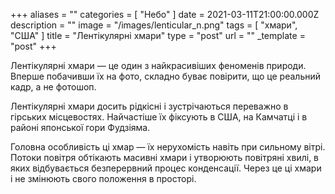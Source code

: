 +++
aliases = ""
categories = [ "Небо" ]
date = 2021-03-11T21:00:00.000Z
description = ""
image = "/images/lenticular_n.png"
tags = [ "хмари", "США" ]
title = "Лентікулярнi хмари"
type = "post"
url = ""
_template = "post"
+++

Лентікулярнi хмари — це один з найкрасивіших феноменів природи. Вперше побачивши їх на фото, складно буває повірити, що це реальний кадр, а не фотошоп.  
  
Лентікулярні хмари досить рідкісні і зустрічаються переважно в гірських місцевостях. Найчастіше їх фіксують в США, на Камчатці і в районі японської гори Фудзіяма.  
  
Головна особливість ці хмар — їх нерухомість навіть при сильному вітрі. Потоки повітря обтікають масивні хмари і утворюють повітряні хвилі, в яких відбувається безперервний процес конденсації. Через це ці хмари і не змінюють свого положення в просторі.

